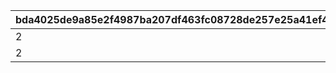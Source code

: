 |bda4025de9a85e2f4987ba207df463fc08728de257e25a41ef4fa8a2d926ec65|40f4ddf00eb89e4dc262dc2876314d8832f971f9b9f0a5f573ca14db732a4455|0258230bafe334562fc7acb0d0d316acd6a98a086be2ef871815a6c55c316899|44f80c578a668281d50622bbf015542d4ccec692e52722e290144660993798a1|dbd2f9d1997967b718c05f168e8f1410e1f95edd129e3dfd427540ee158f69f6|
| --- | --- | --- | --- | --- |
|2|40|9|1|1|
|2|999|10|2|1|
